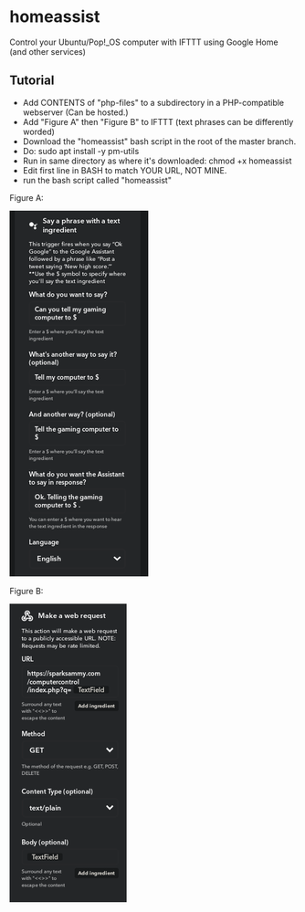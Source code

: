 # homeassist
Control your Ubuntu/Pop!_OS computer with IFTTT using Google Home (and other services)

## Tutorial

* Add CONTENTS of "php-files" to a subdirectory in a PHP-compatible webserver (Can be hosted.)
* Add "Figure A" then "Figure B" to IFTTT (text phrases can be differently worded)
* Download the "homeassist" bash script in the root of the master branch.
* Do: sudo apt install -y pm-utils
* Run in same directory as where it's downloaded: chmod +x homeassist
* Edit first line in BASH to match YOUR URL, NOT MINE.
* run the bash script called "homeassist"

Figure A:

![text phrase](text-phrase.png)

Figure B:

![web request](webrequest.png)
